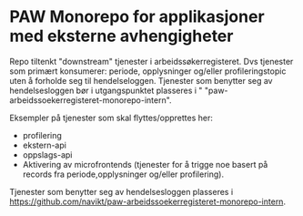 # PAW Monorepo for applikasjoner med eksterne avhengigheter

Repo tiltenkt "downstream" tjenester i arbeidssøkerregisteret. Dvs tjenester som primært konsumerer: periode, opplysninger og/eller profileringstopic uten å forholde seg til hendelseloggen. Tjenester som benytter seg av hendelsesloggen bør i utgangspunktet plasseres i "
"paw-arbeidssoekerregisteret-monorepo-intern".

Eksempler på tjenester som skal flyttes/opprettes her:
- profilering
- ekstern-api
- oppslags-api
- Aktivering av microfrontends (tjenester for å trigge noe basert på records fra periode,opplysninger og/eller profilering).

Tjenester som benytter seg av hendelsesloggen plasseres i https://github.com/navikt/paw-arbeidssoekerregisteret-monorepo-intern.
